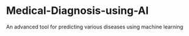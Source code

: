 # Medical-Diagnosis-using-AI
An advanced tool for predicting various diseases using machine learning
